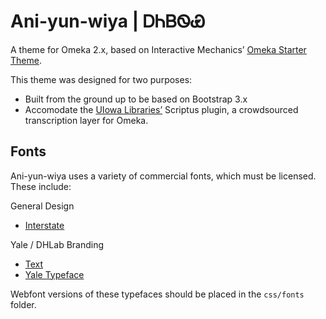 # Ani-yun-wiya | ᎠᏂᏴᏫᏯ 
A theme for Omeka 2.x, based on Interactive Mechanics’ [Omeka Starter Theme](https://github.com/InteractiveMechanics/omeka-starter-theme).  

This theme was designed for two purposes:
* Built from the ground up to be based on Bootstrap 3.x
* Accomodate the [UIowa Libraries’](https://github.com/ui-libraries) Scriptus plugin, a crowdsourced transcription layer for Omeka.

## Fonts
Ani-yun-wiya uses a variety of commercial fonts, which must be licensed.  These include:

General Design
* [Interstate](http://www.webtype.com/font/interstate-family/)

Yale / DHLab Branding
* [Text](https://www.myfonts.com/fonts/fw-alias/text/)
* [Yale Typeface](http://www.yale.edu/printer/typeface/)

Webfont versions of these typefaces should be placed in the `css/fonts` folder.
